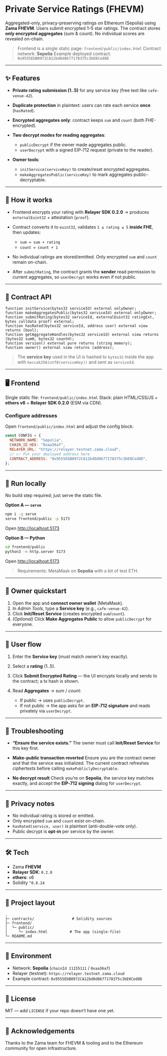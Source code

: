 # Private Service Ratings (FHEVM)

Aggregated-only, privacy-preserving ratings on Ethereum (Sepolia) using **Zama FHEVM**.
Users submit encrypted 1–5 star ratings. The contract stores **only encrypted aggregates** (sum & count). No individual scores are revealed on-chain.

> Frontend is a single static page: `frontend/public/index.html`
> Contract network: **Sepolia**
> Example deployed contract: `0x9555EbB0972CA12bd0d8677178375c3bE0Ced8D`

---

## ✨ Features

* **Private rating submission (1..5)** for any service key (free text like `cafe-venue-42`).
* **Duplicate protection** in plaintext: users can rate each service **once** (`hasRated`).
* **Encrypted aggregates only**: contract keeps `sum` and `count` (both FHE-encrypted).
* **Two decrypt modes for reading aggregates**:

  * `publicDecrypt` if the owner made aggregates public.
  * `userDecrypt` with a signed EIP‑712 request (private to the reader).
* **Owner tools**:

  * `initService(serviceKey)` to create/reset encrypted aggregates.
  * `makeAggregatesPublic(serviceKey)` to mark aggregates public-decryptable.

---

## 🧠 How it works

* Frontend encrypts your rating with **Relayer SDK 0.2.0** → produces `externalEuint32` + attestation (`proof`).
* Contract converts it to `euint32`, validates `1 ≤ rating ≤ 5` **inside FHE**, then updates:

  * `sum = sum + rating`
  * `count = count + 1`
* No individual ratings are stored/emitted. Only encrypted `sum` and `count` remain on-chain.
* After `submitRating`, the contract grants the **sender** read permission to current aggregates, so `userDecrypt` works even if not public.

---

## 🧩 Contract API

```solidity
function initService(bytes32 serviceId) external onlyOwner;
function makeAggregatesPublic(bytes32 serviceId) external onlyOwner;
function submitRating(bytes32 serviceId, externalEuint32 ratingExt, bytes calldata proof) external;
function hasRated(bytes32 serviceId, address user) external view returns (bool);
function getAggregateHandles(bytes32 serviceId) external view returns (bytes32 sumH, bytes32 countH);
function version() external pure returns (string memory);
function owner() external view returns (address);
```

> The **service key** used in the UI is hashed to `bytes32` inside the app with `keccak256(utf8(serviceKey))` and sent as `serviceId`.

---

## 🖥️ Frontend

Single static file: `frontend/public/index.html`
Stack: plain HTML/CSS/JS + **ethers v6** + **Relayer SDK 0.2.0** (ESM via CDN).

### Configure addresses

Open `frontend/public/index.html` and adjust the config block:

```js
const CONFIG = {
  NETWORK_NAME: "Sepolia",
  CHAIN_ID_HEX: "0xaa36a7",
  RELAYER_URL: "https://relayer.testnet.zama.cloud",
  // 👉 Put your deployed address here
  CONTRACT_ADDRESS: "0x9555EbB0972CA12bd0d8677178375c3bE0Ced8D",
};
```

---

## 🚀 Run locally

No build step required; just serve the static file.

**Option A — `serve`**

```bash
npm i -g serve
serve frontend/public -p 5173
```

Open [http://localhost:5173](http://localhost:5173)

**Option B — Python**

```bash
cd frontend/public
python3 -m http.server 5173
```

Open [http://localhost:5173](http://localhost:5173)

> Requirements: MetaMask on **Sepolia** with a bit of test ETH.

---

## 🔧 Owner quickstart

1. Open the app and **connect owner wallet** (MetaMask).
2. In *Admin Tools*, type a **Service key** (e.g., `cafe-venue-42`).
3. Click **Init/Reset Service** (creates encrypted `sum`/`count`).
4. *(Optional)* Click **Make Aggregates Public** to allow `publicDecrypt` for everyone.

---

## 👤 User flow

1. Enter the **Service key** (must match owner’s key exactly).
2. Select a **rating** (1..5).
3. Click **Submit Encrypted Rating** — the UI encrypts locally and sends to the contract; a tx hash is shown.
4. Read **Aggregates** → *sum* / *count*:

   * If public → uses `publicDecrypt`.
   * If not public → the app asks for an **EIP‑712 signature** and reads privately via `userDecrypt`.

---

## 🐞 Troubleshooting

* **“Ensure the service exists.”**
  The owner must call **Init/Reset Service** for this key first.

* **Make-public transaction reverted**
  Ensure you are the contract owner and that the service was initialized. The current contract refreshes ciphertexts before calling `makePubliclyDecryptable`.

* **No decrypt result**
  Check you’re on **Sepolia**, the service key matches exactly, and accept the **EIP‑712 signing** dialog for `userDecrypt`.

---

## 🔐 Privacy notes

* No individual rating is stored or emitted.
* Only encrypted `sum` and `count` exist on-chain.
* `hasRated(service, user)` is plaintext (anti-double-vote only).
* Public decrypt is **opt‑in** per service by the owner.

---

## 🛠 Tech

* Zama **FHEVM**
* **Relayer SDK**: `0.2.0`
* **ethers**: v6
* Solidity `^0.8.24`

---

## 📄 Project layout

```
.
├─ contracts/                 # Solidity sources
├─ frontend/
│  └─ public/
│     └─ index.html          # The app (single-file)
└─ README.md
```

---

## 📌 Environment

* Network: **Sepolia** (`chainId 11155111` / `0xaa36a7`)
* Relayer (testnet): `https://relayer.testnet.zama.cloud`
* Example contract: `0x9555EbB0972CA12bd0d8677178375c3bE0Ced8D`

---

## 🧾 License

MIT — add `LICENSE` if your repo doesn’t have one yet.

---

## 🙌 Acknowledgements

Thanks to the Zama team for FHEVM & tooling and to the Ethereum community for open infrastructure.
